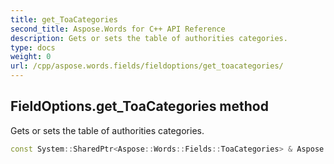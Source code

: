 ```yaml
---
title: get_ToaCategories
second_title: Aspose.Words for C++ API Reference
description: Gets or sets the table of authorities categories. 
type: docs
weight: 0
url: /cpp/aspose.words.fields/fieldoptions/get_toacategories/
---
```

## FieldOptions.get_ToaCategories method


Gets or sets the table of authorities categories.

```cpp
const System::SharedPtr<Aspose::Words::Fields::ToaCategories> & Aspose::Words::Fields::FieldOptions::get_ToaCategories() const
```

